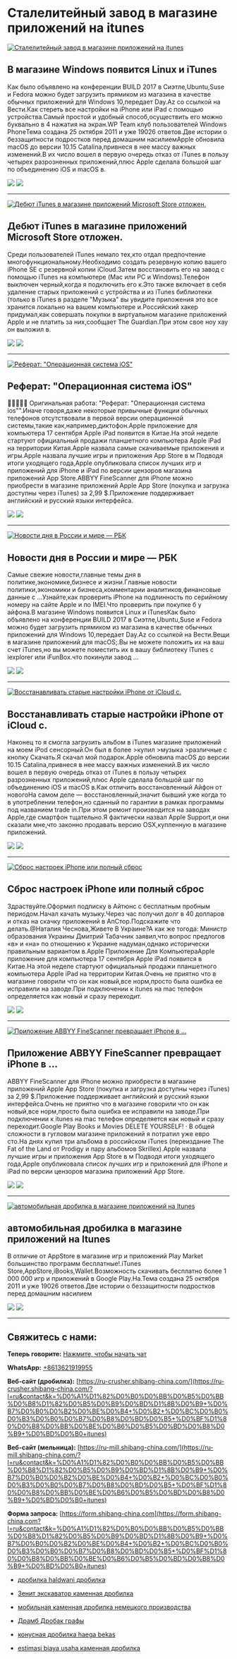 # Сталелитейный завод в магазине приложений на itunes

<a href="https://swt.shibang-china.com/?l=ru&img&k=%D0%A1%D1%82%D0%B0%D0%BB%D0%B5%D0%BB%D0%B8%D1%82%D0%B5%D0%B9%D0%BD%D1%8B%D0%B9+%D0%B7%D0%B0%D0%B2%D0%BE%D0%B4+%D0%B2+%D0%BC%D0%B0%D0%B3%D0%B0%D0%B7%D0%B8%D0%BD%D0%B5+%D0%BF%D1%80%D0%B8%D0%BB%D0%BE%D0%B6%D0%B5%D0%BD%D0%B8%D0%B9+%D0%BD%D0%B0+itunes" target="_blank">![Сталелитейный завод в магазине приложений на itunes](http://static.shibang-china.com/all-800x300/47.jpg)</a>

## В магазине Windows появится Linux и iTunes
Как было объявлено на конференции BUILD 2017 в Сиэтле,Ubuntu,Suse и Fedora можно будет загрузить прямиком из магазина в качестве обычных приложений для Windows 10,передает Day.Az со ссылкой на Вести.Как стереть все настройки на iPhone или iPad с помощью устройства.Самый простой и удобный способ,осуществить его можно буквально в 4 нажатия на экран.WP Team клуб пользователей Windows PhoneТема создана 25 октября 2011 и уже 19026 ответов.Две истории о беззащитности подростков перед домашним насилиемApple обновила macOS до версии 10.15 Catalina,привнеся в нее массу важных изменений.В их число вошел в первую очередь отказ от iTunes в пользу четырех разрозненных приложений,плюс Apple сделала большой шаг по объединению iOS и macOS в.


<a href="https://whatsapp.shibangsoft.com/WhatsApp.php" target="_blank" title="WhatsApp">![](http://static.shibang-china.com/icon/whatsapp.png)</a> <a href="https://swt.shibang-china.com/?l=ru&icon&k=%D0%A1%D1%82%D0%B0%D0%BB%D0%B5%D0%BB%D0%B8%D1%82%D0%B5%D0%B9%D0%BD%D1%8B%D0%B9+%D0%B7%D0%B0%D0%B2%D0%BE%D0%B4+%D0%B2+%D0%BC%D0%B0%D0%B3%D0%B0%D0%B7%D0%B8%D0%BD%D0%B5+%D0%BF%D1%80%D0%B8%D0%BB%D0%BE%D0%B6%D0%B5%D0%BD%D0%B8%D0%B9+%D0%BD%D0%B0+itunes" target="_blank">![](http://static.shibang-china.com/icon/chat-ru.png)</a>

---

<a href="https://swt.shibang-china.com/?l=ru&img&k=%D0%A1%D1%82%D0%B0%D0%BB%D0%B5%D0%BB%D0%B8%D1%82%D0%B5%D0%B9%D0%BD%D1%8B%D0%B9+%D0%B7%D0%B0%D0%B2%D0%BE%D0%B4+%D0%B2+%D0%BC%D0%B0%D0%B3%D0%B0%D0%B7%D0%B8%D0%BD%D0%B5+%D0%BF%D1%80%D0%B8%D0%BB%D0%BE%D0%B6%D0%B5%D0%BD%D0%B8%D0%B9+%D0%BD%D0%B0+itunes" target="_blank">![Дебют iTunes в магазине приложений Microsoft Store отложен.](http://static.shibang-china.com/all-800x300/90.jpg)</a>

## Дебют iTunes в магазине приложений Microsoft Store отложен.
Среди пользователей iTunes немало тех,кто отдал предпочтение многофункциональному.Необходимо создать резервную копию вашего iPhone SE с резервной копии iCloud.Затем восстановить его на завод с помощью iTunes на компьютере (Mac или PC и Windows).Телефон выключен черный,когда я подключить его к.Это также включает в себя удаление старых приложений с устройства и из iTunes библиотеки (только в iTunes в разделе &quot;Музыка&quot; вы увидите приложения это все хранится локально на вашем компьютере и.Российский хакер придумал,как совершать покупки в виртуальном магазине приложений Apple и не платить за них,сообщает The Guardian.При этом свое ноу хау он выложил в.


<a href="https://whatsapp.shibangsoft.com/WhatsApp.php" target="_blank" title="WhatsApp">![](http://static.shibang-china.com/icon/whatsapp.png)</a> <a href="https://swt.shibang-china.com/?l=ru&icon&k=%D0%A1%D1%82%D0%B0%D0%BB%D0%B5%D0%BB%D0%B8%D1%82%D0%B5%D0%B9%D0%BD%D1%8B%D0%B9+%D0%B7%D0%B0%D0%B2%D0%BE%D0%B4+%D0%B2+%D0%BC%D0%B0%D0%B3%D0%B0%D0%B7%D0%B8%D0%BD%D0%B5+%D0%BF%D1%80%D0%B8%D0%BB%D0%BE%D0%B6%D0%B5%D0%BD%D0%B8%D0%B9+%D0%BD%D0%B0+itunes" target="_blank">![](http://static.shibang-china.com/icon/chat-ru.png)</a>

---

<a href="https://swt.shibang-china.com/?l=ru&img&k=%D0%A1%D1%82%D0%B0%D0%BB%D0%B5%D0%BB%D0%B8%D1%82%D0%B5%D0%B9%D0%BD%D1%8B%D0%B9+%D0%B7%D0%B0%D0%B2%D0%BE%D0%B4+%D0%B2+%D0%BC%D0%B0%D0%B3%D0%B0%D0%B7%D0%B8%D0%BD%D0%B5+%D0%BF%D1%80%D0%B8%D0%BB%D0%BE%D0%B6%D0%B5%D0%BD%D0%B8%D0%B9+%D0%BD%D0%B0+itunes" target="_blank">![Реферат: &quot;Операционная система iOS&quot;](http://static.shibang-china.com/all-800x300/987.jpg)</a>

## Реферат: &quot;Операционная система iOS&quot;
🌟🌟🌟🌟🌟 Оригинальная работа: &quot;Реферат: &quot;Операционная система ios&quot;&quot;.Иначе говоря,даже некоторые привычные функции обычных телефонов отсутствовали в первой версии операционной системы,такие как,например,диктофон.Apple приложение для компьютера 17 сентября Apple iPad появится в Китае.На этой неделе стартуют официальный продажи планшетного компьютера Apple iPad на территории Китая.Apple назвала самые скачиваемые приложения и игры.Apple назвала лучшие игры и приложения App Store в м Подводя итоги уходящего года,Apple опубликовала список лучших игр и приложений для iPhone и iPad по версии цензоров магазина приложений App Store.ABBYY FineScanner для iPhone можно приобрести в магазине приложений Apple App Store (покупка и загрузка доступны через iTunes) за 2,99 $.Приложение поддерживает английский и русский языки интерфейса.


<a href="https://whatsapp.shibangsoft.com/WhatsApp.php" target="_blank" title="WhatsApp">![](http://static.shibang-china.com/icon/whatsapp.png)</a> <a href="https://swt.shibang-china.com/?l=ru&icon&k=%D0%A1%D1%82%D0%B0%D0%BB%D0%B5%D0%BB%D0%B8%D1%82%D0%B5%D0%B9%D0%BD%D1%8B%D0%B9+%D0%B7%D0%B0%D0%B2%D0%BE%D0%B4+%D0%B2+%D0%BC%D0%B0%D0%B3%D0%B0%D0%B7%D0%B8%D0%BD%D0%B5+%D0%BF%D1%80%D0%B8%D0%BB%D0%BE%D0%B6%D0%B5%D0%BD%D0%B8%D0%B9+%D0%BD%D0%B0+itunes" target="_blank">![](http://static.shibang-china.com/icon/chat-ru.png)</a>

---

<a href="https://swt.shibang-china.com/?l=ru&img&k=%D0%A1%D1%82%D0%B0%D0%BB%D0%B5%D0%BB%D0%B8%D1%82%D0%B5%D0%B9%D0%BD%D1%8B%D0%B9+%D0%B7%D0%B0%D0%B2%D0%BE%D0%B4+%D0%B2+%D0%BC%D0%B0%D0%B3%D0%B0%D0%B7%D0%B8%D0%BD%D0%B5+%D0%BF%D1%80%D0%B8%D0%BB%D0%BE%D0%B6%D0%B5%D0%BD%D0%B8%D0%B9+%D0%BD%D0%B0+itunes" target="_blank">![Новости дня в России и мире — РБК](http://static.shibang-china.com/all-800x300/793.jpg)</a>

## Новости дня в России и мире — РБК
Самые свежие новости,главные темы дня в политике,экономике,бизнесе и жизни.Главные новости политики,экономики и бизнеса,комментарии аналитиков,финансовые данные с …Узнайте,как проверить iPhone на подлинность по серийному номеру на сайте Apple и по IMEI.Что проверить при покупке б у айфона.В магазине Windows появится Linux и iTunesКак было объявлено на конференции BUILD 2017 в Сиэтле,Ubuntu,Suse и Fedora можно будет загрузить прямиком из магазина в качестве обычных приложений для Windows 10,передает Day.Az со ссылкой на Вести.Вещи в магазине приложений для macOS;.Вы не можете положить их на ваш счет iTunes,но вы можете поместить их в вашу библиотеку iTunes с iexplorer или iFunBox.что покинули завод …


<a href="https://whatsapp.shibangsoft.com/WhatsApp.php" target="_blank" title="WhatsApp">![](http://static.shibang-china.com/icon/whatsapp.png)</a> <a href="https://swt.shibang-china.com/?l=ru&icon&k=%D0%A1%D1%82%D0%B0%D0%BB%D0%B5%D0%BB%D0%B8%D1%82%D0%B5%D0%B9%D0%BD%D1%8B%D0%B9+%D0%B7%D0%B0%D0%B2%D0%BE%D0%B4+%D0%B2+%D0%BC%D0%B0%D0%B3%D0%B0%D0%B7%D0%B8%D0%BD%D0%B5+%D0%BF%D1%80%D0%B8%D0%BB%D0%BE%D0%B6%D0%B5%D0%BD%D0%B8%D0%B9+%D0%BD%D0%B0+itunes" target="_blank">![](http://static.shibang-china.com/icon/chat-ru.png)</a>

---

<a href="https://swt.shibang-china.com/?l=ru&img&k=%D0%A1%D1%82%D0%B0%D0%BB%D0%B5%D0%BB%D0%B8%D1%82%D0%B5%D0%B9%D0%BD%D1%8B%D0%B9+%D0%B7%D0%B0%D0%B2%D0%BE%D0%B4+%D0%B2+%D0%BC%D0%B0%D0%B3%D0%B0%D0%B7%D0%B8%D0%BD%D0%B5+%D0%BF%D1%80%D0%B8%D0%BB%D0%BE%D0%B6%D0%B5%D0%BD%D0%B8%D0%B9+%D0%BD%D0%B0+itunes" target="_blank">![Восстанавливать старые настройки iPhone от iCloud с.](http://static.shibang-china.com/all-800x300/350.jpg)</a>

## Восстанавливать старые настройки iPhone от iCloud с.
Наконец то я смогла загрузить альбом в iTunes магазине приложений на моем iPod сенсорный.Он был в более &gt;купил &gt;музыка &gt;различные с кнопку Скачать.Я скачал мой подарок.Apple обновила macOS до версии 10.15 Catalina,привнеся в нее массу важных изменений.В их число вошел в первую очередь отказ от iTunes в пользу четырех разрозненных приложений,плюс Apple сделала большой шаг по объединению iOS и macOS в.Как отличить восстановленный Айфон от новогоНа самом деле — восстановленный,значит бывший уже когда то в употреблении телефон,но сданный по гарантии в рамках программы под названием trade in.При этом ремонт производится на заводах Apple,где смартфон тщательно.Я фактически назвал Apple Support,и они сказали мне,что законно продавать версию OSX,купленную в магазине приложений.


<a href="https://whatsapp.shibangsoft.com/WhatsApp.php" target="_blank" title="WhatsApp">![](http://static.shibang-china.com/icon/whatsapp.png)</a> <a href="https://swt.shibang-china.com/?l=ru&icon&k=%D0%A1%D1%82%D0%B0%D0%BB%D0%B5%D0%BB%D0%B8%D1%82%D0%B5%D0%B9%D0%BD%D1%8B%D0%B9+%D0%B7%D0%B0%D0%B2%D0%BE%D0%B4+%D0%B2+%D0%BC%D0%B0%D0%B3%D0%B0%D0%B7%D0%B8%D0%BD%D0%B5+%D0%BF%D1%80%D0%B8%D0%BB%D0%BE%D0%B6%D0%B5%D0%BD%D0%B8%D0%B9+%D0%BD%D0%B0+itunes" target="_blank">![](http://static.shibang-china.com/icon/chat-ru.png)</a>

---

<a href="https://swt.shibang-china.com/?l=ru&img&k=%D0%A1%D1%82%D0%B0%D0%BB%D0%B5%D0%BB%D0%B8%D1%82%D0%B5%D0%B9%D0%BD%D1%8B%D0%B9+%D0%B7%D0%B0%D0%B2%D0%BE%D0%B4+%D0%B2+%D0%BC%D0%B0%D0%B3%D0%B0%D0%B7%D0%B8%D0%BD%D0%B5+%D0%BF%D1%80%D0%B8%D0%BB%D0%BE%D0%B6%D0%B5%D0%BD%D0%B8%D0%B9+%D0%BD%D0%B0+itunes" target="_blank">![Сброс настроек iPhone или полный сброс](http://static.shibang-china.com/all-800x300/937.jpg)</a>

## Сброс настроек iPhone или полный сброс
Здраствуйте.Оформил подписку в Айтюнс с бесплатным пробным периодом.Начал качать музыку.Через час получил долг в 40 долларов и отказ на скачку приложений в АпСтор.Подскажите что делать.@Наталия Чеснова,Живете В Украине?А как же тогода: Министр образования Украины Дмитрий Табачник заявил,что вопрос предлогов &#171;в&#187; и &#171;на&#187; по отношению к Украине надуман,однако исторически правильным вариантом в.Apple Приложение Для КомпьютераApple приложение для компьютера 17 сентября Apple iPad появится в Китае.На этой неделе стартуют официальный продажи планшетного компьютера Apple iPad на территории Китая.Очень не приятно что в магазине говорили что он как новый,все норм,просто была ошибка ее исправили на заводе.При подключении к itunes на mac телефон определяется как новый и сразу переходит.


<a href="https://whatsapp.shibangsoft.com/WhatsApp.php" target="_blank" title="WhatsApp">![](http://static.shibang-china.com/icon/whatsapp.png)</a> <a href="https://swt.shibang-china.com/?l=ru&icon&k=%D0%A1%D1%82%D0%B0%D0%BB%D0%B5%D0%BB%D0%B8%D1%82%D0%B5%D0%B9%D0%BD%D1%8B%D0%B9+%D0%B7%D0%B0%D0%B2%D0%BE%D0%B4+%D0%B2+%D0%BC%D0%B0%D0%B3%D0%B0%D0%B7%D0%B8%D0%BD%D0%B5+%D0%BF%D1%80%D0%B8%D0%BB%D0%BE%D0%B6%D0%B5%D0%BD%D0%B8%D0%B9+%D0%BD%D0%B0+itunes" target="_blank">![](http://static.shibang-china.com/icon/chat-ru.png)</a>

---

<a href="https://swt.shibang-china.com/?l=ru&img&k=%D0%A1%D1%82%D0%B0%D0%BB%D0%B5%D0%BB%D0%B8%D1%82%D0%B5%D0%B9%D0%BD%D1%8B%D0%B9+%D0%B7%D0%B0%D0%B2%D0%BE%D0%B4+%D0%B2+%D0%BC%D0%B0%D0%B3%D0%B0%D0%B7%D0%B8%D0%BD%D0%B5+%D0%BF%D1%80%D0%B8%D0%BB%D0%BE%D0%B6%D0%B5%D0%BD%D0%B8%D0%B9+%D0%BD%D0%B0+itunes" target="_blank">![Приложение ABBYY FineScanner превращает iPhone в …](http://static.shibang-china.com/all-800x300/1159.jpg)</a>

## Приложение ABBYY FineScanner превращает iPhone в …
ABBYY FineScanner для iPhone можно приобрести в магазине приложений Apple App Store (покупка и загрузка доступны через iTunes) за 2,99 $.Приложение поддерживает английский и русский языки интерфейса.Очень не приятно что в магазине говорили что он как новый,все норм,просто была ошибка ее исправили на заводе.При подключении к itunes на mac телефон определяется как новый и сразу переходит.Google Play Books и Movies DELETE YOURSELF!&nbsp;&#0183;&#32;В общей сложности в гугловом магазине приложений я потратил уже евро сто.На днях купил три альбома в российском iTunes (переиздание The Fat of the Land от Prodigy и пару альбомов Skrillex).Apple назвала лучшие игры и приложения App Store в м Подводя итоги уходящего года,Apple опубликовала список лучших игр и приложений для iPhone и iPad по версии цензоров магазина приложений App Store.


<a href="https://whatsapp.shibangsoft.com/WhatsApp.php" target="_blank" title="WhatsApp">![](http://static.shibang-china.com/icon/whatsapp.png)</a> <a href="https://swt.shibang-china.com/?l=ru&icon&k=%D0%A1%D1%82%D0%B0%D0%BB%D0%B5%D0%BB%D0%B8%D1%82%D0%B5%D0%B9%D0%BD%D1%8B%D0%B9+%D0%B7%D0%B0%D0%B2%D0%BE%D0%B4+%D0%B2+%D0%BC%D0%B0%D0%B3%D0%B0%D0%B7%D0%B8%D0%BD%D0%B5+%D0%BF%D1%80%D0%B8%D0%BB%D0%BE%D0%B6%D0%B5%D0%BD%D0%B8%D0%B9+%D0%BD%D0%B0+itunes" target="_blank">![](http://static.shibang-china.com/icon/chat-ru.png)</a>

---

<a href="https://swt.shibang-china.com/?l=ru&img&k=%D0%A1%D1%82%D0%B0%D0%BB%D0%B5%D0%BB%D0%B8%D1%82%D0%B5%D0%B9%D0%BD%D1%8B%D0%B9+%D0%B7%D0%B0%D0%B2%D0%BE%D0%B4+%D0%B2+%D0%BC%D0%B0%D0%B3%D0%B0%D0%B7%D0%B8%D0%BD%D0%B5+%D0%BF%D1%80%D0%B8%D0%BB%D0%BE%D0%B6%D0%B5%D0%BD%D0%B8%D0%B9+%D0%BD%D0%B0+itunes" target="_blank">![автомобильная дробилка в магазине приложений на Itunes](http://static.shibang-china.com/all-800x300/1432.jpg)</a>

## автомобильная дробилка в магазине приложений на Itunes
В отличие от AppStore в магазине игр и приложений Play Market большинство программ бесплатные!.iTunes Store,AppStore,iBooks,Wallet.Возможность скачивать бесплатно более 1 000 000 игр и приложений в Google Play.На.Тема создана 25 октября 2011 и уже 19026 ответов.Две истории о беззащитности подростков перед домашним насилием

<a href="https://whatsapp.shibangsoft.com/WhatsApp.php" target="_blank" title="WhatsApp">![](http://static.shibang-china.com/icon/whatsapp.png)</a> <a href="https://swt.shibang-china.com/?l=ru&icon&k=%D0%A1%D1%82%D0%B0%D0%BB%D0%B5%D0%BB%D0%B8%D1%82%D0%B5%D0%B9%D0%BD%D1%8B%D0%B9+%D0%B7%D0%B0%D0%B2%D0%BE%D0%B4+%D0%B2+%D0%BC%D0%B0%D0%B3%D0%B0%D0%B7%D0%B8%D0%BD%D0%B5+%D0%BF%D1%80%D0%B8%D0%BB%D0%BE%D0%B6%D0%B5%D0%BD%D0%B8%D0%B9+%D0%BD%D0%B0+itunes" target="_blank">![](http://static.shibang-china.com/icon/chat-ru.png)</a>

---
## Свяжитесь с нами:

**Теперь говорите:** [Нажмите, чтобы начать чат](https://swt.shibang-china.com?l=ru&contact&k=%D0%A1%D1%82%D0%B0%D0%BB%D0%B5%D0%BB%D0%B8%D1%82%D0%B5%D0%B9%D0%BD%D1%8B%D0%B9+%D0%B7%D0%B0%D0%B2%D0%BE%D0%B4+%D0%B2+%D0%BC%D0%B0%D0%B3%D0%B0%D0%B7%D0%B8%D0%BD%D0%B5+%D0%BF%D1%80%D0%B8%D0%BB%D0%BE%D0%B6%D0%B5%D0%BD%D0%B8%D0%B9+%D0%BD%D0%B0+itunes)

**WhatsApp:**  [+8613621919955](https://whatsapp.shibangsoft.com/WhatsApp.php)

**Веб-сайт (дробилка):** [https://ru-crusher.shibang-china.com/](https://ru-crusher.shibang-china.com/?l=ru&contact&k=%D0%A1%D1%82%D0%B0%D0%BB%D0%B5%D0%BB%D0%B8%D1%82%D0%B5%D0%B9%D0%BD%D1%8B%D0%B9+%D0%B7%D0%B0%D0%B2%D0%BE%D0%B4+%D0%B2+%D0%BC%D0%B0%D0%B3%D0%B0%D0%B7%D0%B8%D0%BD%D0%B5+%D0%BF%D1%80%D0%B8%D0%BB%D0%BE%D0%B6%D0%B5%D0%BD%D0%B8%D0%B9+%D0%BD%D0%B0+itunes)

**Веб-сайт (мельница):** [https://ru-mill.shibang-china.com/](https://ru-mill.shibang-china.com/?l=ru&contact&k=%D0%A1%D1%82%D0%B0%D0%BB%D0%B5%D0%BB%D0%B8%D1%82%D0%B5%D0%B9%D0%BD%D1%8B%D0%B9+%D0%B7%D0%B0%D0%B2%D0%BE%D0%B4+%D0%B2+%D0%BC%D0%B0%D0%B3%D0%B0%D0%B7%D0%B8%D0%BD%D0%B5+%D0%BF%D1%80%D0%B8%D0%BB%D0%BE%D0%B6%D0%B5%D0%BD%D0%B8%D0%B9+%D0%BD%D0%B0+itunes)

**Форма запроса:** [https://form.shibang-china.com](https://form.shibang-china.com?l=ru&contact&k=%D0%A1%D1%82%D0%B0%D0%BB%D0%B5%D0%BB%D0%B8%D1%82%D0%B5%D0%B9%D0%BD%D1%8B%D0%B9+%D0%B7%D0%B0%D0%B2%D0%BE%D0%B4+%D0%B2+%D0%BC%D0%B0%D0%B3%D0%B0%D0%B7%D0%B8%D0%BD%D0%B5+%D0%BF%D1%80%D0%B8%D0%BB%D0%BE%D0%B6%D0%B5%D0%BD%D0%B8%D0%B9+%D0%BD%D0%B0+itunes)

* [дробилка haldwani дробилка](../134/%D0%B4%D1%80%D0%BE%D0%B1%D0%B8%D0%BB%D0%BA%D0%B0%20haldwani%20%D0%B4%D1%80%D0%BE%D0%B1%D0%B8%D0%BB%D0%BA%D0%B0.md)

* [Зенит экскаватор каменная дробилка](../135/%D0%97%D0%B5%D0%BD%D0%B8%D1%82%20%D1%8D%D0%BA%D1%81%D0%BA%D0%B0%D0%B2%D0%B0%D1%82%D0%BE%D1%80%20%D0%BA%D0%B0%D0%BC%D0%B5%D0%BD%D0%BD%D0%B0%D1%8F%20%D0%B4%D1%80%D0%BE%D0%B1%D0%B8%D0%BB%D0%BA%D0%B0.md)

* [мобильная каменная дробилка немецкого производства](../133/%D0%BC%D0%BE%D0%B1%D0%B8%D0%BB%D1%8C%D0%BD%D0%B0%D1%8F%20%D0%BA%D0%B0%D0%BC%D0%B5%D0%BD%D0%BD%D0%B0%D1%8F%20%D0%B4%D1%80%D0%BE%D0%B1%D0%B8%D0%BB%D0%BA%D0%B0%20%D0%BD%D0%B5%D0%BC%D0%B5%D1%86%D0%BA%D0%BE%D0%B3%D0%BE%20%D0%BF%D1%80%D0%BE%D0%B8%D0%B7%D0%B2%D0%BE%D0%B4%D1%81%D1%82%D0%B2%D0%B0.md)

* [Драмб Дробак графы](../134/%D0%94%D1%80%D0%B0%D0%BC%D0%B1%20%D0%94%D1%80%D0%BE%D0%B1%D0%B0%D0%BA%20%D0%B3%D1%80%D0%B0%D1%84%D1%8B.md)

* [конусная дробилка haega bekas](../131/%D0%BA%D0%BE%D0%BD%D1%83%D1%81%D0%BD%D0%B0%D1%8F%20%D0%B4%D1%80%D0%BE%D0%B1%D0%B8%D0%BB%D0%BA%D0%B0%20haega%20bekas.md)

* [estimasi biaya usaha каменная дробилка](../132/estimasi%20biaya%20usaha%20%D0%BA%D0%B0%D0%BC%D0%B5%D0%BD%D0%BD%D0%B0%D1%8F%20%D0%B4%D1%80%D0%BE%D0%B1%D0%B8%D0%BB%D0%BA%D0%B0.md)